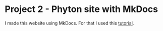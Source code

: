 # Project 2 - Phyton site with MkDocs

I made this website using MkDocs. For that I used this [tutorial](https://www.mkdocs.org/getting-started/).
